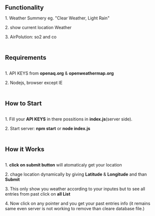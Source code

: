<b style= "font-size: 20px;">Functionality</b>
<p>1. Weather Summery eg. "Clear Weather, Light Rain"</p>
<p>2. show current location Weather</p>
<p>3. AirPolution: so2 and co</p>
<br><br>
<b style= "font-size: 20px;">Requirements</b><br><br>
<p>1. API KEYS from <b>openaq.org</b> & <b>openweathermap.org</b></p>
<p>2. Nodejs, browser except IE</p>
<br><br>
<b style= "font-size: 20px;">How to Start</b><br><br>
<p>1. Fill your <b>API KEYS</b> in there possitions in <b>index.js</b>(server side).</p>
<p>2. Start server: <b>npm start</b> or <b>node index.js</b> </p>
<br><br>
<b style= "font-size: 20px;">How it Works</b><br><br>
<p>1. <b>click on submit button</b> will atomaticaly get your location</p>
<p>2. chage location dynamically by giving <b>Latitude</b> & <b>Longitude</b> and than <b>Submit</b></p>
<p>3. This only show you weather according to your inputes but to see all entries from past click on <b> all List</b></p>
<p>4. Now click on any pointer and you get your past entries info (it remains same even server is not working to remove than cleare database file.)</p>
